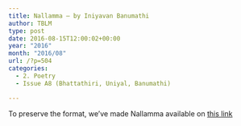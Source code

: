```yaml
---
title: Nallamma – by Iniyavan Banumathi
author: TBLM
type: post
date: 2016-08-15T12:00:02+00:00
year: "2016"
month: "2016/08"
url: /?p=504
categories:
  - 2. Poetry
  - Issue A8 (Bhattathiri, Uniyal, Banumathi)

---
```

To preserve the format, we&#8217;ve made Nallamma available on [this link][1]

 [1]: http://bombayliterarymagazine.com/wp-content/uploads/2016/08/Nallamma.pdf